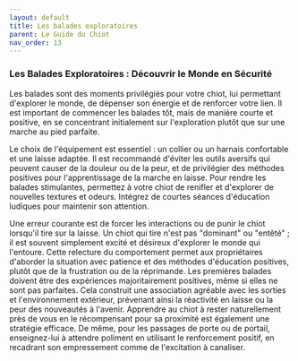 ```yaml
---
layout: default
title: Les balades exploratoires
parent: Le Guide du Chiot
nav_order: 13
---
```


### **Les Balades Exploratoires : Découvrir le Monde en Sécurité**

Les balades sont des moments privilégiés pour votre chiot, lui permettant d'explorer le monde, de dépenser son énergie et de renforcer votre lien. Il est important de commencer les balades tôt, mais de manière courte et positive, en se concentrant initialement sur l'exploration plutôt que sur une marche au pied parfaite.

Le choix de l'équipement est essentiel : un collier ou un harnais confortable et une laisse adaptée. Il est recommandé d'éviter les outils aversifs qui peuvent causer de la douleur ou de la peur, et de privilégier des méthodes positives pour l'apprentissage de la marche en laisse. Pour rendre les balades stimulantes, permettez à votre chiot de renifler et d'explorer de nouvelles textures et odeurs. Intégrez de courtes séances d'éducation ludiques pour maintenir son attention.

Une erreur courante est de forcer les interactions ou de punir le chiot lorsqu'il tire sur la laisse. Un chiot qui tire n'est pas "dominant" ou "entêté" ; il est souvent simplement excité et désireux d'explorer le monde qui l'entoure. Cette relecture du comportement permet aux propriétaires d'aborder la situation avec patience et des méthodes d'éducation positives, plutôt que de la frustration ou de la réprimande. Les premières balades doivent être des expériences majoritairement positives, même si elles ne sont pas parfaites. Cela construit une association agréable avec les sorties et l'environnement extérieur, prévenant ainsi la réactivité en laisse ou la peur des nouveautés à l'avenir. Apprendre au chiot à rester naturellement près de vous en le récompensant pour sa proximité est également une stratégie efficace. De même, pour les passages de porte ou de portail, enseignez-lui à attendre poliment en utilisant le renforcement positif, en recadrant son empressement comme de l'excitation à canaliser. 
